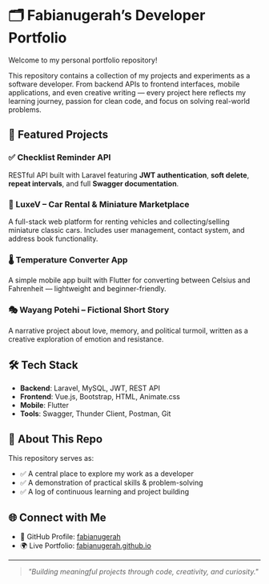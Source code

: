 # 🗂️ Fabianugerah’s Developer Portfolio

Welcome to my personal portfolio repository!

This repository contains a collection of my projects and experiments as a software developer. From backend APIs to frontend interfaces, mobile applications, and even creative writing — every project here reflects my learning journey, passion for clean code, and focus on solving real-world problems.

## 🚀 Featured Projects

### ✅ Checklist Reminder API
RESTful API built with Laravel featuring **JWT authentication**, **soft delete**, **repeat intervals**, and full **Swagger documentation**.

### 🚗 LuxeV – Car Rental & Miniature Marketplace
A full-stack web platform for renting vehicles and collecting/selling miniature classic cars. Includes user management, contact system, and address book functionality.

### 🌡️ Temperature Converter App
A simple mobile app built with Flutter for converting between Celsius and Fahrenheit — lightweight and beginner-friendly.

### 🎭 Wayang Potehi – Fictional Short Story
A narrative project about love, memory, and political turmoil, written as a creative exploration of emotion and resistance.

## 🛠️ Tech Stack

- **Backend**: Laravel, MySQL, JWT, REST API
- **Frontend**: Vue.js, Bootstrap, HTML, Animate.css
- **Mobile**: Flutter
- **Tools**: Swagger, Thunder Client, Postman, Git

## 📌 About This Repo

This repository serves as:
- ✅ A central place to explore my work as a developer
- ✅ A demonstration of practical skills & problem-solving
- ✅ A log of continuous learning and project building

## 🌐 Connect with Me

- 🔗 GitHub Profile: [fabianugerah](https://github.com/fabianugerah)
- 🌍 Live Portfolio: [fabianugerah.github.io](https://fabianugerah.github.io)

---

> _"Building meaningful projects through code, creativity, and curiosity."_
